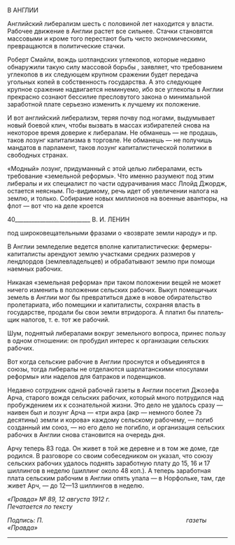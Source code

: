 В АНГЛИИ

Английский либерализм шесть с половиной лет находится у власти. Рабочее движе­ние в Англии растет все сильнее. Стачки становятся массовыми и кроме того перестают быть чисто экономическими, превращаются в политические стачки.

Роберт Смайли, вождь шотландских углекопов, которые недавно обнаружили такую силу массовой борьбы , заявляет, что требованием углекопов в их следующем крупном сражении будет передача угольных копей в собственность государства. А это следую­щее крупное сражение надвигается неминуемо, ибо все углекопы в Англии прекрасно сознают бессилие пресловутого закона о минимальной заработной плате серьезно из­менить к лучшему их положение.

И вот английский либерализм, теряя почву под ногами, выдумывает новый боевой клич, чтобы вызвать в массах избирателей снова на некоторое время доверие к либера­лам. Не обманешь — не продашь, таков лозунг капитализма в торговле. Не обманешь — не получишь мандатов в парламент, таков лозунг капиталистической политики в свободных странах.

«Модный» лозунг, придуманный с этой целью либералами, есть требование «зе­мельной реформы». Что именно разумеют под этим либералы и их специалист по части одурачивания масс Ллойд Джордж, остается неясным. По-видимому, речь идет об уве­личении налога на землю, и только. Собирание новых миллионов на военные авантю­ры, на флот — вот что на деле кроется

  

40___________________________ В. И. ЛЕНИН

под широковещательными фразами о «возврате земли народу» и пр.

В Англии земледелие ведется вполне капиталистически: фермеры-капиталисты арендуют землю участками средних размеров у лендлордов (землевладельцев) и обра­батывают землю при помощи наемных рабочих.

Никакая «земельная реформа» при таком положении вещей не может ничего изме­нить в положении сельских рабочих. Выкуп помещичьих земель в Англии мог бы пре­вратиться даже в новое обирательство пролетариата, ибо помещики и капиталисты, со­храняя власть в государстве, продали бы свои земли втридорога. А платил бы платель­щик налогов, т. е. тот же рабочий.

Шум, поднятый либералами вокруг земельного вопроса, принес пользу в одном от­ношении: он пробудил интерес к организации сельских рабочих.

Вот когда сельские рабочие в Англии проснутся и объединятся в союзы, тогда либе­ралы не отделаются шарлатанскими «посулами реформы» или наделов для батраков и поденщиков.

Недавно сотрудник одной рабочей газеты в Англии посетил Джозефа Арча, старого вождя сельских рабочих, который много потрудился над пробуждением их к созна­тельной жизни. Это дело не удалось сразу — наивен был и лозунг Арча — «три акра (акр — немного более 7з десятины) земли и корова» каждому сельскому рабочему, — погиб созданный им союз, — но его дело не погибло, и организация сельских рабочих в Англии снова становится на очередь дня.

Арчу теперь 83 года. Он живет в той же деревне и в том же доме, где родился. В раз­говоре со своим собеседником он указал, что союзу сельских рабочих удалось поднять заработную плату до 15, 16 и 17 шиллингов в неделю (шиллинг около 48 коп.). А те­перь заработная плата сельским рабочим в Англии опять упала — в Норфольке, там, где живет Арч, — до 12—13 шиллингов в неделю.

_«Правда» № 89, 12 августа 1912 г.                                                          Печатается по тексту_

_Подпись: П._                                                                                   _газеты «Правда»_
****